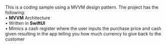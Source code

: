 This is a coding sample using a MVVM design pattern. The project has the following:  
• **MVVM** Architecture  
• Written in **SwiftUI**  
• Mimics a cash register where the user inputs the purchase price and cash given resulting in the app telling you how much currency to give back to the customer
